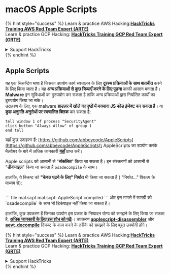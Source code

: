 # macOS Apple Scripts

{% hint style="success" %}
Learn & practice AWS Hacking:<img src="/.gitbook/assets/arte.png" alt="" data-size="line">[**HackTricks Training AWS Red Team Expert (ARTE)**](https://training.hacktricks.xyz/courses/arte)<img src="/.gitbook/assets/arte.png" alt="" data-size="line">\
Learn & practice GCP Hacking: <img src="/.gitbook/assets/grte.png" alt="" data-size="line">[**HackTricks Training GCP Red Team Expert (GRTE)**<img src="/.gitbook/assets/grte.png" alt="" data-size="line">](https://training.hacktricks.xyz/courses/grte)

<details>

<summary>Support HackTricks</summary>

* Check the [**subscription plans**](https://github.com/sponsors/carlospolop)!
* **Join the** 💬 [**Discord group**](https://discord.gg/hRep4RUj7f) or the [**telegram group**](https://t.me/peass) or **follow** us on **Twitter** 🐦 [**@hacktricks\_live**](https://twitter.com/hacktricks\_live)**.**
* **Share hacking tricks by submitting PRs to the** [**HackTricks**](https://github.com/carlospolop/hacktricks) and [**HackTricks Cloud**](https://github.com/carlospolop/hacktricks-cloud) github repos.

</details>
{% endhint %}

## Apple Scripts

यह एक स्क्रिप्टिंग भाषा है जिसका उपयोग कार्य स्वचालन के लिए **दूरस्थ प्रक्रियाओं के साथ बातचीत** करने के लिए किया जाता है। यह **अन्य प्रक्रियाओं से कुछ क्रियाएँ करने के लिए पूछना** काफी आसान बनाता है। **Malware** इन सुविधाओं का दुरुपयोग कर सकता है ताकि अन्य प्रक्रियाओं द्वारा निर्यातित कार्यों का दुरुपयोग किया जा सके।\
उदाहरण के लिए, एक malware **ब्राउज़र में खोले गए पृष्ठों में मनमाना JS कोड इंजेक्ट कर सकता है**। या **कुछ अनुमति अनुरोधों पर स्वचालित क्लिक** कर सकता है;
```applescript
tell window 1 of process "SecurityAgent"
click button "Always Allow" of group 1
end tell
```
यहाँ कुछ उदाहरण हैं: [https://github.com/abbeycode/AppleScripts](https://github.com/abbeycode/AppleScripts)\
AppleScripts का उपयोग करके मैलवेयर के बारे में अधिक जानकारी [**यहाँ**](https://www.sentinelone.com/blog/how-offensive-actors-use-applescript-for-attacking-macos/) प्राप्त करें।

Apple scripts को आसानी से "**संकलित**" किया जा सकता है। इन संस्करणों को आसानी से "**डीकंपाइल**" किया जा सकता है `osadecompile` के साथ।

हालांकि, ये स्क्रिप्ट को **"केवल पढ़ने के लिए" निर्यात** भी किया जा सकता है ( "निर्यात..." विकल्प के माध्यम से):

<figure><img src="https://github.com/carlospolop/hacktricks/raw/master/.gitbook/assets/image%20(556).png" alt=""><figcaption></figcaption></figure>
```
file mal.scpt
mal.scpt: AppleScript compiled
```
और इस मामले में सामग्री को `osadecompile` के साथ भी डिकंपाइल नहीं किया जा सकता है।

हालांकि, कुछ उपकरण हैं जिनका उपयोग इस प्रकार के निष्पादन योग्य को समझने के लिए किया जा सकता है, [**अधिक जानकारी के लिए इस शोध को पढ़ें**](https://labs.sentinelone.com/fade-dead-adventures-in-reversing-malicious-run-only-applescripts/))। उपकरण [**applescript-disassembler**](https://github.com/Jinmo/applescript-disassembler) और [**aevt\_decompile**](https://github.com/SentineLabs/aevt\_decompile) स्क्रिप्ट के काम करने के तरीके को समझने के लिए बहुत उपयोगी होंगे।

{% hint style="success" %}
Learn & practice AWS Hacking:<img src="/.gitbook/assets/arte.png" alt="" data-size="line">[**HackTricks Training AWS Red Team Expert (ARTE)**](https://training.hacktricks.xyz/courses/arte)<img src="/.gitbook/assets/arte.png" alt="" data-size="line">\
Learn & practice GCP Hacking: <img src="/.gitbook/assets/grte.png" alt="" data-size="line">[**HackTricks Training GCP Red Team Expert (GRTE)**<img src="/.gitbook/assets/grte.png" alt="" data-size="line">](https://training.hacktricks.xyz/courses/grte)

<details>

<summary>Support HackTricks</summary>

* Check the [**subscription plans**](https://github.com/sponsors/carlospolop)!
* **Join the** 💬 [**Discord group**](https://discord.gg/hRep4RUj7f) or the [**telegram group**](https://t.me/peass) or **follow** us on **Twitter** 🐦 [**@hacktricks\_live**](https://twitter.com/hacktricks\_live)**.**
* **Share hacking tricks by submitting PRs to the** [**HackTricks**](https://github.com/carlospolop/hacktricks) and [**HackTricks Cloud**](https://github.com/carlospolop/hacktricks-cloud) github repos.

</details>
{% endhint %}
